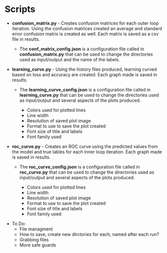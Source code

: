 # Scripts

* **confusion_matrix.py** - Creates confusion matrices for each outer loop iteration. Using the confusion matrices created an average and standard error confusion matrix is created as well. Each matrix is saved as a csv file in results.

    * The **conf_matrix_config.json** is a configuration file called in **confusion_matrix.py** that can be used to change the directories used as input/output and the name of the labels. 

* **learning_curve.py** - Using the history files produced, learning curved based on loss and accuracy are created. Each graph made is saved in results. 

    * The **learning_curve_config.json** is a configuration file called in **learning_curve.py** that can be used to change the directories used as input/output and several aspects of the plots produced.

        * Colors used for plotted lines
        * Line width
        * Resolution of saved plot image
        * Format to use to save the plot created
        * Font size of title and labels 
        * Font family used

* **roc_curve.py** -  Creates an ROC curve using the predicted values from the model and true lables for each inner loop iteration. Each graph made is saved in results.

    * The **roc_curve_config.json** is a configuration file called in **roc_curve.py** that can be used to change the directories used as input/output and several aspects of the plots produced. 
        
        * Colors used for plotted lines
        * Line width
        * Resolution of saved plot image
        * Format to use to save the plot created
        * Font size of title and labels 
        * Font family used

- To Do:
    - File managment
    - How to save, create new dirctories for each, named after each run?
    - Grabbing files 
    - More safe guards